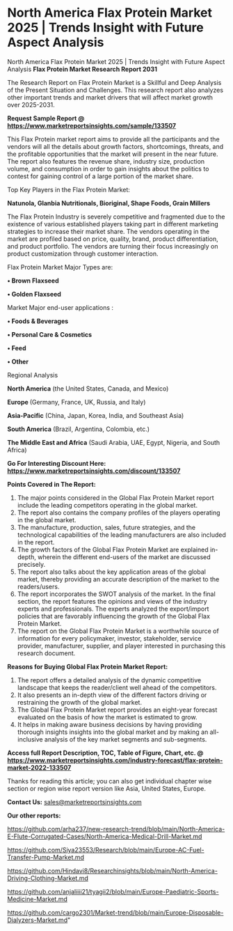 # North America Flax Protein Market 2025 | Trends Insight with Future Aspect Analysis
North America Flax Protein Market 2025 | Trends Insight with Future Aspect Analysis
<strong>Flax Protein Market Research Report 2031</strong>

The Research Report on Flax Protein Market is a Skillful and Deep Analysis of the Present Situation and Challenges. This research report also analyzes other important trends and market drivers that will affect market growth over 2025-2031.

<strong>Request Sample Report @ <a href=https://www.marketreportsinsights.com/sample/133507>https://www.marketreportsinsights.com/sample/133507</a></strong>

This Flax Protein market report aims to provide all the participants and the vendors will all the details about growth factors, shortcomings, threats, and the profitable opportunities that the market will present in the near future. The report also features the revenue share, industry size, production volume, and consumption in order to gain insights about the politics to contest for gaining control of a large portion of the market share.

Top Key Players in the Flax Protein Market:

<strong>Natunola, Glanbia Nutritionals, Bioriginal, Shape Foods, Grain Millers</strong>

The Flax Protein Industry is severely competitive and fragmented due to the existence of various established players taking part in different marketing strategies to increase their market share. The vendors operating in the market are profiled based on price, quality, brand, product differentiation, and product portfolio. The vendors are turning their focus increasingly on product customization through customer interaction.

Flax Protein Market Major Types are:

<strong>• Brown Flaxseed

• Golden Flaxseed</strong>

Market Major end-user applications :

<strong>• Foods & Beverages

• Personal Care & Cosmetics

• Feed

• Other</strong>

Regional Analysis

</u><strong><b>North America</b></strong> (the United States, Canada, and Mexico)

<strong><b>Europe </b></strong>(Germany, France, UK, Russia, and Italy)

<strong><b>Asia-Pacific</b></strong> (China, Japan, Korea, India, and Southeast Asia)

<strong><b>South America</b></strong> (Brazil, Argentina, Colombia, etc.)

<strong><b>The Middle East and Africa</b></strong> (Saudi Arabia, UAE, Egypt, Nigeria, and South Africa)

<strong>Go For Interesting Discount Here: <a href=https://www.marketreportsinsights.com/discount/133507>https://www.marketreportsinsights.com/discount/133507</a></strong>

<strong>Points Covered in The Report:</strong>
<ol>
  <li>The major points considered in the Global Flax Protein Market report include the leading competitors operating in the global market.</li>
  <li>The report also contains the company profiles of the players operating in the global market.</li>
  <li>The manufacture, production, sales, future strategies, and the technological capabilities of the leading manufacturers are also included in the report.</li>
  <li>The growth factors of the Global Flax Protein Market are explained in-depth, wherein the different end-users of the market are discussed precisely.</li>
  <li>The report also talks about the key application areas of the global market, thereby providing an accurate description of the market to the readers/users.</li>
  <li>The report incorporates the SWOT analysis of the market. In the final section, the report features the opinions and views of the industry experts and professionals. The experts analyzed the export/import policies that are favorably influencing the growth of the Global Flax Protein Market.</li>
  <li>The report on the Global Flax Protein Market is a worthwhile source of information for every policymaker, investor, stakeholder, service provider, manufacturer, supplier, and player interested in purchasing this research document.</li>
</ol>
<strong>Reasons for Buying Global Flax Protein Market Report:</strong>

<ol>
  <li>The report offers a detailed analysis of the dynamic competitive landscape that keeps the reader/client well ahead of the competitors.</li>
  <li>It also presents an in-depth view of the different factors driving or restraining the growth of the global market.</li>
  <li>The Global Flax Protein Market report provides an eight-year forecast evaluated on the basis of how the market is estimated to grow.</li>
  <li>It helps in making aware business decisions by having providing thorough insights insights into the global market and by making an all-inclusive analysis of the key market segments and sub-segments.</li>
</ol>
<strong>Access full Report Description, TOC, Table of Figure, Chart, etc. @ <a href=https://www.marketreportsinsights.com/industry-forecast/flax-protein-market-2022-133507>https://www.marketreportsinsights.com/industry-forecast/flax-protein-market-2022-133507</a></strong>


Thanks for reading this article; you can also get individual chapter wise section or region wise report version like Asia, United States, Europe.

<strong>Contact Us:</strong>
sales@marketreportsinsights.com

<strong>Our other reports:</strong>

<a href=https://github.com/arha237/new-research-trend/blob/main/North-America-E-Flute-Corrugated-Cases/North-America-Medical-Drill-Market.md>https://github.com/arha237/new-research-trend/blob/main/North-America-E-Flute-Corrugated-Cases/North-America-Medical-Drill-Market.md</a>

<a href=https://github.com/Siya23553/Research/blob/main/Europe-AC-Fuel-Transfer-Pump-Market.md>https://github.com/Siya23553/Research/blob/main/Europe-AC-Fuel-Transfer-Pump-Market.md</a>

<a href=https://github.com/Hindavi8/Researchinsights/blob/main/North-America-Driving-Clothing-Market.md>https://github.com/Hindavi8/Researchinsights/blob/main/North-America-Driving-Clothing-Market.md</a>

<a href=https://github.com/anjaliiii21/tyagii2/blob/main/Europe-Paediatric-Sports-Medicine-Market.md>https://github.com/anjaliiii21/tyagii2/blob/main/Europe-Paediatric-Sports-Medicine-Market.md</a>

<a href=https://github.com/cargo2301/Market-trend/blob/main/Europe-Disposable-Dialyzers-Market.md>https://github.com/cargo2301/Market-trend/blob/main/Europe-Disposable-Dialyzers-Market.md</a>"
